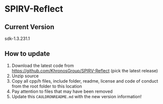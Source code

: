 # SPIRV-Reflect

## Current Version
sdk-1.3.231.1

## How to update
1. Download the latest code from https://github.com/KhronosGroup/SPIRV-Reflect (pick the latest release)
1. Unzip source
1. Copy all cpp/h files, include folder, readme, license and code of conduct from the root folder to this location
11. Pay attention to files that may have been removed
1. Update this `CAULDRONREADME.md` with the new version information!
